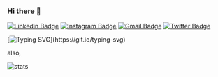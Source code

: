 ### Hi there 👋

[![Linkedin Badge](https://img.shields.io/badge/-LinkedIn-5ce1e6?style=flat-square&logo=Linkedin&logoColor=050a30&link=https://www.linkedin.com/in/shaabin-mohd-0700a11b0/)](https://www.linkedin.com/in/shaabin-mohd-0700a11b0/)
[![Instagram Badge](https://img.shields.io/badge/-Instagram-050a30?style=flat-square&logo=instagram&logoColor=white&link=https://www.instagram.com/1wolfieguy1/)](https://www.instagram.com/1wolfieguy1/)
[![Gmail Badge](https://img.shields.io/badge/-Gmail-5ce1e6?style=flat-square&logo=Gmail&logoColor=050a30&link=mailto:m.shaabin@gmail.com)](mailto:m.shaabin@gmail.com)
[![Twitter Badge](https://img.shields.io/badge/-Twitter-050a30?style=flat-square&logo=twitter&logoColor=white&link=https://twitter.com/1wolfieguy1)](https://twitter.com/1wolfieguy1)

[![Typing SVG](https://readme-typing-svg.herokuapp.com?size=25&color=21F731&center=true&vCenter=true&width=725&height=75&lines=My+Name+Is+Shaabin.;Welcome+To+My+GitHub+Profile.)](https://git.io/typing-svg)

also, 

![stats](https://github-readme-stats.vercel.app/api?username=ShaabinM&show_icons=true&theme=dark)

